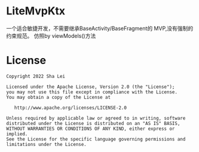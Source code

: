 
# LiteMvpKtx
一个适合敏捷开发，不需要继承BaseActivity/BaseFragment的 MVP,没有强制的约束规范。
仿照by viewModels<ViewModel>()方法


# License
```properties
Copyright 2022 Sha Lei

Licensed under the Apache License, Version 2.0 (the "License");
you may not use this file except in compliance with the License.
You may obtain a copy of the License at

   http://www.apache.org/licenses/LICENSE-2.0

Unless required by applicable law or agreed to in writing, software
distributed under the License is distributed on an "AS IS" BASIS,
WITHOUT WARRANTIES OR CONDITIONS OF ANY KIND, either express or implied.
See the License for the specific language governing permissions and
limitations under the License.
```